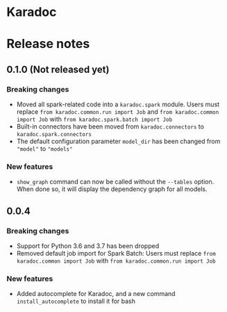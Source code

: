 # Karadoc


# Release notes

## 0.1.0 (Not released yet)

### Breaking changes

- Moved all spark-related code into a `karadoc.spark` module.
  Users must replace `from karadoc.common.run import Job` and `from karadoc.common import Job` 
  with `from karadoc.spark.batch import Job`
- Built-in connectors have been moved from `karadoc.connectors` to `karadoc.spark.connectors` 
- The default configuration parameter `model_dir` has been changed from `"model"` to `"models"`

### New features

- `show_graph` command can now be called without the `--tables` option. When done so, it will
  display the dependency graph for all models.

## 0.0.4

### Breaking changes

- Support for Python 3.6 and 3.7 has been dropped
- Removed default job import for Spark Batch: Users must replace `from karadoc.common import Job` with `from karadoc.common.run import Job`

### New features

- Added autocomplete for Karadoc, and a new command `install_autocomplete` to install it for bash

